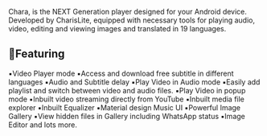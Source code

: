 Chara, is the NEXT Generation player designed for your Android device. 
Developed by CharisLite, equipped with necessary tools for playing audio, video, editing and viewing images and translated in 19 languages.

🔅Featuring
-----------------------------
▪️Video Player mode
▪️Access and download ️free subtitle in different languages
▪️Audio and Subtitle delay
▪️Play Video in Audio mode
▪️Easily add playlist and switch between video and audio files.
▪️Play Video in popup mode
▪️Inbuilt video streaming directly from YouTube
▪️Inbuilt media file explorer
▪️Inbuilt Equalizer
▪️Material design Music UI
▪️Powerful Image Gallery
▪️View hidden files in Gallery including WhatsApp status
▪️Image Editor and lots more.
